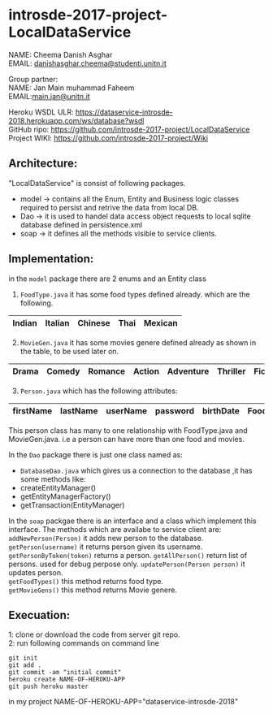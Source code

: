 # introsde-2017-project-LocalDataService  
 
 
NAME: Cheema Danish Asghar  
EMAIL: danishasghar.cheema@studenti.unitn.it  
 
Group partner:      
NAME: Jan Main muhammad Faheem     
EMAIL:main.jan@unitn.it    
 
Heroku WSDL ULR: https://dataservice-introsde-2018.herokuapp.com/ws/database?wsdl     
GitHub ripo: https://github.com/introsde-2017-project/LocalDataService  
Project WIKI: https://github.com/introsde-2017-project/Wiki         
 
## Architecture:
"LocalDataService" is consist of following packages.    
* model -> contains all the Enum, Entity and Business logic classes required to persist and retrive the data from local DB.  
* Dao -> it is used to handel data access object requests to local sqlite database defined in persistence.xml      
* soap -> it defines all the methods visible to service clients.            

## Implementation:
in the `model` package there are 2 enums and an Entity class  
1) `FoodType.java` it has some food types defined already. which are the following.

|Indian|Italian|Chinese|Thai|Mexican|  
|------|-------|-------|----|-------|  
2) `MovieGen.java` it has some movies genere defined already as shown in the table, to be used later on.

|Drama|Comedy|Romance|Action|Adventure|Thriller|Fiction|Animation|Horror|  
|-----|------|-------|------|---------|--------|-------|---------|------|  
 
3) `Person.java` which has the following attributes:     

|firstName|lastName|userName|password|birthDate|FoodType|MovieGen|  
|---------|--------|--------|--------|---------|--------|--------|  

This person class has many to one relationship with FoodType.java and MovieGen.java. i.e a person can have more than one food and movies.   

In the `Dao` package there is just one class named as:
* `DatabaseDao.java` which gives us a connection to the database ,it has some  methods like:  
 * createEntityManager()    
 * getEntityManagerFactory()  
 * getTransaction(EntityManager)  

In the `soap` packgae there is an interface and a class which implement this interface.
The methods which are availabe to service client are:   
`addNewPerson(Person)` it adds new person to the database.        
`getPerson(username)` it returns person given its username.  
`getPersonByToken(token)` returns a person.
`getAllPerson()` return list of persons. used for debug perpose only.
`updatePerson(Person person)` it updates person.       
`getFoodTypes()` this method returns food type.      
`getMovieGens()` this method returns Movie genere.      


## Execuation:
1: clone or download the code from server git repo.  
2: run following commands on command line   
```
git init
git add .
git commit -am "initial commit"
heroku create NAME-OF-HEROKU-APP
git push heroku master 

```
in my project NAME-OF-HEROKU-APP="dataservice-introsde-2018"
